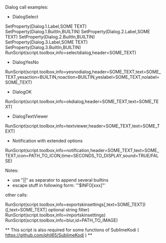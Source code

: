 Dialog call examples:

- DialogSelect

<onclick>SetProperty(Dialog.1.Label,SOME TEXT)</onclick>
<onclick>SetProperty(Dialog.1.BuiltIn,BUILTIN)</onclick>
<onclick>SetProperty(Dialog.2.Label,SOME TEXT)</onclick>
<onclick>SetProperty(Dialog.2.BuiltIn,BUILTIN)</onclick>
<onclick>SetProperty(Dialog.3.Label,SOME TEXT)</onclick>
<onclick>SetProperty(Dialog.3.BuiltIn,BUILTIN)</onclick>
<onclick>RunScript(script.toolbox,info=selectdialog,header=SOME_TEXT)</onclick>


- DialogYesNo

<onclick>RunScript(script.toolbox,info=yesnodialog,header=SOME_TEXT,text=SOME_TEXT,yesaction=BUILTIN,noaction=BUILTIN,yeslabel=SOME_TEXT,nolabel=SOME_TEXT)</onclick>


- DialogOK

<onclick>RunScript(script.toolbox,info=okdialog,header=SOME_TEXT,text=SOME_TEXT)</onclick>


- DialogTextViewer

<onclick>RunScript(script.toolbox,info=textviewer,header=SOME_TEXT,text=SOME_TEXT)</onclick>


- Notification with extended options

<onclick>RunScript(script.toolbox,info=notification,header=SOME_TEXT,text=SOME_TEXT,icon=PATH_TO_ICON,time=SECONDS_TO_DISPLAY,sound=TRUE/FALSE)</onclick>


Notes:
- use "||" as separator to append several builtins
- escape stuff in following form: '"$INFO[xxx]"'



other calls:

<onclick>RunScript(script.toolbox,info=exportskinsettings[,text=SOME_TEXT])</onclick> ([,text=SOME_TEXT] optional string filter)
<onclick>RunScript(script.toolbox,info=importskinsettings)</onclick>
<onclick>RunScript(script.toolbox,info=blur,id=PATH_TO_IMAGE)</onclick>


** This script is also required for some functions of SublimeKodi ( https://github.com/phil65/SublimeKodi ) **
